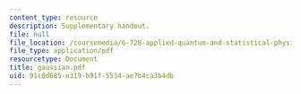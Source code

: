 ```yaml
---
content_type: resource
description: Supplementary handout.
file: null
file_location: /coursemedia/6-728-applied-quantum-and-statistical-physics-fall-2006/91c0d685e319b91f5534ae7b4ca3b4db_gaussian.pdf
file_type: application/pdf
resourcetype: Document
title: gaussian.pdf
uid: 91c0d685-e319-b91f-5534-ae7b4ca3b4db
---
```

